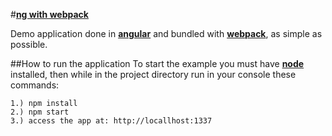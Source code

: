 #[**ng with webpack**](https://dreiv.github.io/ng-webpack/)

Demo application done in  [**angular**](https://angular.io/) and bundled with  [**webpack**](https://webpack.github.io/), as simple as possible.

##How to run the application
To start the example you must have [**node**](https://nodejs.org/en/download/) installed, then while in the project directory run in your console these commands:

    1.) npm install
    2.) npm start
    3.) access the app at: http://locallhost:1337

